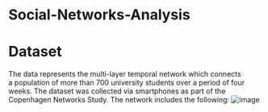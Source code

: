 # Social-Networks-Analysis

# Dataset
The data represents the multi-layer temporal network which connects a population of more than 700 university students over a period of four weeks. The dataset was collected via smartphones as part of the Copenhagen Networks Study. The network includes the following:
![image](https://user-images.githubusercontent.com/93828878/149118839-8382b911-f2cf-41ca-88e9-110389ba610c.png)
